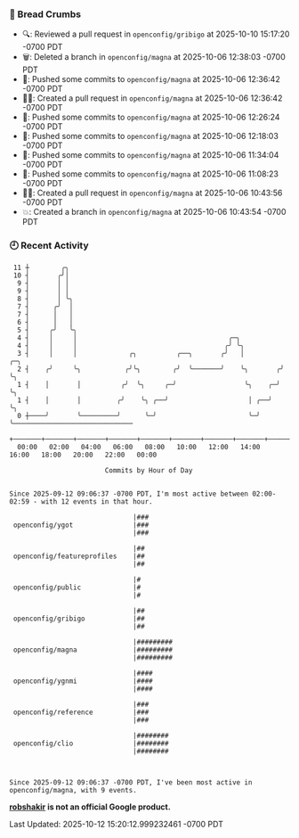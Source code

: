 ### 🍞 Bread Crumbs

 * 🔍: Reviewed a pull request in  `openconfig/gribigo` at 2025-10-10 15:17:20 -0700 PDT
 * 🗑: Deleted a branch in `openconfig/magna` at 2025-10-06 12:38:03 -0700 PDT
 * 🚢: Pushed some commits to `openconfig/magna` at 2025-10-06 12:36:42 -0700 PDT
 * ✍🏼: Created a pull request in `openconfig/magna` at 2025-10-06 12:36:42 -0700 PDT
 * 🚢: Pushed some commits to `openconfig/magna` at 2025-10-06 12:26:24 -0700 PDT
 * 🚢: Pushed some commits to `openconfig/magna` at 2025-10-06 12:18:03 -0700 PDT
 * 🚢: Pushed some commits to `openconfig/magna` at 2025-10-06 11:34:04 -0700 PDT
 * 🚢: Pushed some commits to `openconfig/magna` at 2025-10-06 11:08:23 -0700 PDT
 * ✍🏼: Created a pull request in `openconfig/magna` at 2025-10-06 10:43:56 -0700 PDT
 * 💥: Created a branch in `openconfig/magna` at 2025-10-06 10:43:54 -0700 PDT

### 🕘 Recent Activity
```
 11 ┼        ╭╮
 10 ┤       ╭╯│
  9 ┤       │ │
  9 ┤       │ │
  8 ┤       │ ╰╮
  7 ┤      ╭╯  │
  7 ┤      │   │
  6 ┤      │   │
  5 ┤     ╭╯   ╰╮
  4 ┤     │     │                                      ╭─╮
  4 ┤     │     │                                     ╭╯ ╰╮
  3 ┤     │     │             ╭╮          ╭──╮       ╭╯   │         ╭─╮
  2 ┤    ╭╯     ╰╮           ╭╯╰╮        ╭╯  ╰───────╯    ╰╮       ╭╯ ╰╮
  1 ┤    │       │          ╭╯  ╰╮     ╭─╯                 ╰╮    ╭─╯   ╰╮
  1 ┤    │       │         ╭╯    ╰╮ ╭──╯                    │ ╭──╯      ╰╮
  0 ┼────╯       ╰─────────╯      ╰─╯                       ╰─╯          ╰──────────────────────────────
    +───────+───────+───────+───────+───────+───────+───────+───────+───────+───────+───────+───────+────
  00:00   02:00   04:00   06:00   08:00   10:00   12:00   14:00   16:00   18:00   20:00   22:00   00:00   

						Commits by Hour of Day


Since 2025-09-12 09:06:37 -0700 PDT, I'm most active between 02:00-02:59 - with 12 events in that hour.

```



```
                               |###
 openconfig/ygot               |###
                               |###

                               |##
 openconfig/featureprofiles    |##
                               |##

                               |#
 openconfig/public             |#
                               |#

                               |##
 openconfig/gribigo            |##
                               |##

                               |#########
 openconfig/magna              |#########
                               |#########

                               |####
 openconfig/ygnmi              |####
                               |####

                               |###
 openconfig/reference          |###
                               |###

                               |########
 openconfig/clio               |########
                               |########



Since 2025-09-12 09:06:37 -0700 PDT, I've been most active in openconfig/magna, with 9 events.

```
**[robshakir](mailto:robjs@google.com) is not an official Google product.**  


Last Updated: 2025-10-12 15:20:12.999232461 -0700 PDT
